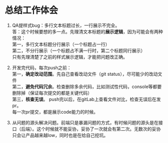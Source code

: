 # 总结工作体会

1. QA提样式bug：多行文本标题过长，一行展示不完全。<br>
答：这个时候要想的多一点。先理清文本标题的**展示逻辑**，因为可能会有两种情况：<br >
第一，多行文本标题分行展示（一个标题占一行）<br >
第二，不分行展示（一个标题占不满一行时，第二个标题同行展示）<br >
只有先理清楚了之前的样式展示逻辑，才能把问题改正确。<br >

2. 开发完代码，每次push之前：<br >
第一，**确定改动范围**。先自己查看改动文件（git status），尽可能少的改动文件<br >
第二，**避免代码冗余**。检查删除多余代码，比如测试性代码，console等都要删除掉（保证每次提交的都是关键代码）<br >
第三，**核查无误**。 push完以后，在gitLab上查看文件对比，检查无误后在发pr。<br >
每一次pr提交，都是展示code能力的时候。

3. 从问题的源头解决问题。前端只是暴漏问题的方式，有时候问题的源头是在接口（后端）。这个时候就不能妥协，妥协了一次就会有第二次。无数次的妥协只会让产品越来越low，同时也是在给自己挖坑。
